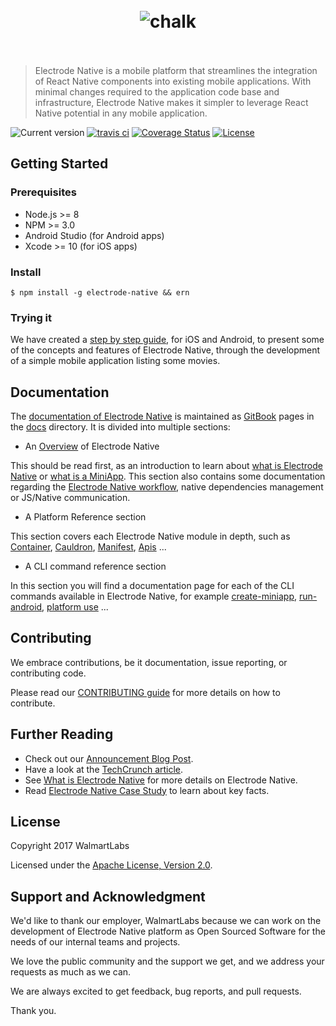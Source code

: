 <h1 align="center">
	<br>
	<img src="https://cdn.rawgit.com/electrode-io/electrode-native/b3b3fcaf/docs/images/electrode-native.png" alt="chalk">
	<br>
  <br>
</h1>

> Electrode Native is a mobile platform that streamlines the integration of React Native components into existing mobile applications. With minimal changes required to the application code base and infrastructure, Electrode Native makes it simpler to leverage React Native potential in any mobile application.

![Current version](https://img.shields.io/npm/v/ern-local-cli.svg?label=current)
[![travis ci](https://travis-ci.org/electrode-io/electrode-native.svg?branch=master)](https://travis-ci.org/electrode-io/electrode-native?branch=master)
[![Coverage Status](https://coveralls.io/repos/github/electrode-io/electrode-native/badge.svg?branch=master&service=github)](https://coveralls.io/github/electrode-io/electrode-native?branch=master&service=github)
[![License](https://img.shields.io/badge/License-Apache%202.0-blue.svg)](https://opensource.org/licenses/Apache-2.0)

## Getting Started

### Prerequisites

- Node.js >= 8
- NPM >= 3.0
- Android Studio (for Android apps)
- Xcode >= 10 (for iOS apps)

### Install

```console
$ npm install -g electrode-native && ern
```

### Trying it

We have created a [step by step guide], for iOS and Android, to present some of the concepts and features of Electrode Native, through the development of a simple mobile application listing some movies.

## Documentation

The [documentation of Electrode Native] is maintained as [GitBook] pages in the [docs](/docs) directory. It is divided into multiple sections:

- An [Overview] of Electrode Native

 This should be read first, as an introduction to learn about [what is Electrode Native] or [what is a MiniApp]. This section also contains some documentation regarding the [Electrode Native workflow], native dependencies management or JS/Native communication.

- A Platform Reference section

 This section covers each Electrode Native module in depth, such as [Container], [Cauldron], [Manifest], [Apis] ...

- A CLI command reference section

 In this section you will find a documentation page for each of the CLI commands available in Electrode Native, for example [create-miniapp], [run-android], [platform use] ...

## Contributing

We embrace contributions, be it documentation, issue reporting, or contributing code.

Please read our [CONTRIBUTING guide](docs/overview/contributing.md) for more details on how to contribute.

## Further Reading

- Check out our [Announcement Blog Post].
- Have a look at the [TechCrunch article].
- See [What is Electrode Native] for more details on Electrode Native.
- Read [Electrode Native Case Study] to learn about key facts.

## License

Copyright 2017 WalmartLabs

Licensed under the [Apache License, Version 2.0].

## Support and Acknowledgment

We'd like to thank our employer, WalmartLabs because we can work on the development of Electrode Native platform as Open Sourced Software for the needs of our internal teams and projects.

We love the public community and the support we get, and we address your requests as much as we can.

We are always excited to get feedback, bug reports, and pull requests.

Thank you.

[react-native]: https://github.com/facebook/react-native

[TechCrunch article]: https://techcrunch.com/2017/09/29/walmart-labs-open-sources-its-tool-for-bringing-react-native-to-existing-mobile-apps/?ncid=mobilenavtrend

[Announcement Blog Post]: https://medium.com/walmartlabs/electrode-native-the-platform-for-integrating-react-native-into-your-apps-129cbabda7b8

[documentation of electrode native]: https://native.electrode.io/

[Getting Started with Electrode Native]: https://native.electrode.io/quick-start/getting-started

[apache license, version 2.0]: https://www.apache.org/licenses/LICENSE-2.0

[gitbook]: https://www.gitbook.com/

[what is electrode native]: https://native.electrode.io/introduction/what-is-ern/what-is-ern

[step by step guide]: https://native.electrode.io/quick-start/getting-started

[overview]: https://native.electrode.io/introduction/what-is-ern

[what is Electrode Native]: https://native.electrode.io/introduction/what-is-ern/what-is-ern

[what is a MiniApp]: https://native.electrode.io/introduction/what-is-ern/what-is-a-miniapp

[Electrode Native workflow]: https://native.electrode.io/introduction/what-is-ern/ern-workflow

[Container]: https://native.electrode.io/reference/index-1

[Cauldron]: https://native.electrode.io/reference/index-2

[Manifest]: https://native.electrode.io/reference/index-3

[apis]: https://native.electrode.io/reference/index-5

[create-miniapp]: https://native.electrode.io/cli-commands/create-miniapp

[run-android]: https://native.electrode.io/cli-commands/run-android

[platform use]: https://native.electrode.io/cli-commands/platform/use

[Electrode Native Case Study]: https://www.walmartlabs.com/case-studies/electrode-native
